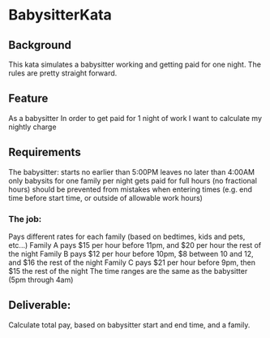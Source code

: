 # BabysitterKata
## Background
This kata simulates a babysitter working and getting paid for one night. The rules are pretty straight forward.
## Feature
As a babysitter
In order to get paid for 1 night of work
I want to calculate my nightly charge
## Requirements
The babysitter:
starts no earlier than 5:00PM
leaves no later than 4:00AM
only babysits for one family per night
gets paid for full hours (no fractional hours)
should be prevented from mistakes when entering times (e.g. end time before start time, or outside of allowable work hours)
### The job:
Pays different rates for each family (based on bedtimes, kids and pets, etc...)
Family A pays $15 per hour before 11pm, and $20 per hour the rest of the night
Family B pays $12 per hour before 10pm, $8 between 10 and 12, and $16 the rest of the night
Family C pays $21 per hour before 9pm, then $15 the rest of the night
The time ranges are the same as the babysitter (5pm through 4am)
## Deliverable:
Calculate total pay, based on babysitter start and end time, and a family.
